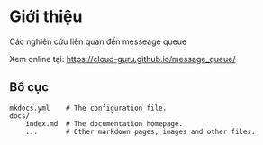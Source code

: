 # Giới thiệu
Các nghiên cứu liên quan đến messeage queue

Xem online tại:
https://cloud-guru.github.io/message_queue/

## Bố cục

    mkdocs.yml    # The configuration file.
    docs/
        index.md  # The documentation homepage.
        ...       # Other markdown pages, images and other files.



